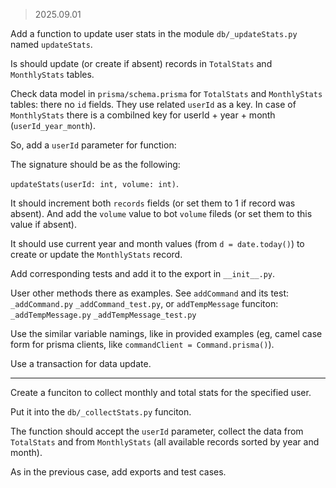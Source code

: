 > 2025.09.01

Add a function to update user stats in the module `db/_updateStats.py` named `updateStats`.

Is should update (or create if absent) records in `TotalStats` and `MonthlyStats` tables.

Check data model in `prisma/schema.prisma` for `TotalStats` and `MonthlyStats` tables: there no `id` fields. They use related `userId` as a key. In case of `MonthlyStats` there is a combilned key for userId + year + month (`userId_year_month`).

So, add a `userId` parameter for function:

The signature should be as the following:

`updateStats(userId: int, volume: int)`.

It should increment both `records` fields (or set them to 1 if record was absent). And add the `volume` value to bot `volume` fileds (or set them to this value if absent).

It should use current year and month values (from `d = date.today()`) to create or update the `MonthlyStats` record.

Add corresponding tests and add it to the export in `__init__.py`.

User other methods there as examples. See `addCommand` and its test: `_addCommand.py`
`_addCommand_test.py`, or `addTempMessage` funciton: `_addTempMessage.py`
`_addTempMessage_test.py`

Use the similar variable namings, like in provided examples (eg, camel case form for prisma clients, like `commandClient = Command.prisma()`).

Use a transaction for data update.

---

Create a funciton to collect monthly and total stats for the specified user.

Put it into the `db/_collectStats.py` funciton.

The function should accept the `userId` parameter, collect the data from `TotalStats` and from `MonthlyStats` (all available records sorted by year and month).

As in the previous case, add exports and test cases.
